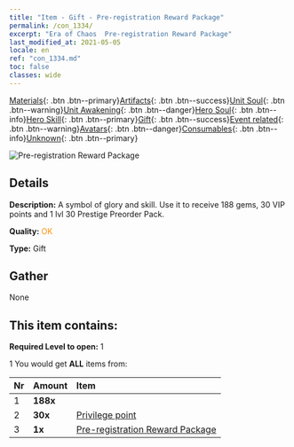 ```yaml
---
title: "Item - Gift - Pre-registration Reward Package"
permalink: /con_1334/
excerpt: "Era of Chaos  Pre-registration Reward Package"
last_modified_at: 2021-05-05
locale: en
ref: "con_1334.md"
toc: false
classes: wide
---
```

 [Materials](/Items/){: .btn .btn--primary}[Artifacts](/Items/Artifacts/){: .btn .btn--success}[Unit Soul](/Items/UnitSoul/){: .btn .btn--warning}[Unit Awakening](/Items/UnitAwakening/){: .btn .btn--danger}[Hero Soul](/Items/HeroSoul/){: .btn .btn--info}[Hero Skill](/Items/HeroSkill/){: .btn .btn--primary}[Gift](/Items/Gift/){: .btn .btn--success}[Event related](/Items/Events/){: .btn .btn--warning}[Avatars](/Items/Avatars/){: .btn .btn--danger}[Consumables](/Items/Consumables/){: .btn .btn--info}[Unknown](/Items/Unknown/){: .btn .btn--primary}

 ![Pre-registration Reward Package](/images/t/i_906011.png)

## Details
 **Description:** A symbol of glory and skill. Use it to receive 188 gems, 30 VIP points and 1 lvl 30 Prestige Preorder Pack.

 **Quality:** <span style="color: #FF8C00">OK</span>

 **Type:** Gift

## Gather

  None

## This item contains:

 **Required Level to open:** 1

 1 You would get **ALL** items  from:

  | Nr | Amount |     Item    |
  |:---|:-------|:------------|
  | 1 |  **188x** | <i class="fas fa-gem"/> |  | 
  | 2 |  **30x** | [Privilege point](/Items/con_820/) |  | 
  | 3 |  **1x** | [Pre-registration Reward Package](/Items/con_1336/) |  | 
